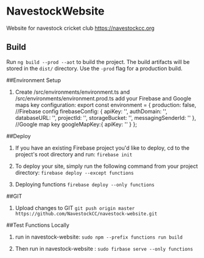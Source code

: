 # NavestockWebsite
Website for navestock cricket club https://navestockcc.org



## Build

Run `ng build --prod --aot` to build the project. The build artifacts will be stored in the `dist/` directory. Use the `-prod` flag for a production build.

##Environment Setup
1. Create /src/environments/environment.ts and /src/environments/environment.prod.ts add your Firebase and Google maps key configuration:
export const environment = {
  production: false,
  //Firebase config
  firebaseConfig: {
    apiKey: '<your-key>',
    authDomain: '<your-project-authdomain>',
    databaseURL: '<your-database-URL>',
    projectId: '<your-project-id>',
    storageBucket: '<your-storage-bucket>',
    messagingSenderId: '<your-messaging-sender-id>'
  },
  //Google map key
  googleMapKey:{
    apiKey: '<your-key>'
  }
};

##Deploy
1. If you have an existing Firebase project you'd like to deploy, cd to the project's root directory and run: `firebase init`
2. To deploy your site, simply run the following command from your project directory: `firebase deploy --except functions`

3. Deploying functions `firebase deploy --only functions`

##GIT
1. Upload changes to GIT
`git push origin master https://github.com/NavestockCC/navestock-website.git`

##Test Functions Locally
1. run in navestock-website: `sudo npm --prefix functions run build`

2. Then run in navestock-website : `sudo firbase serve --only functions`
